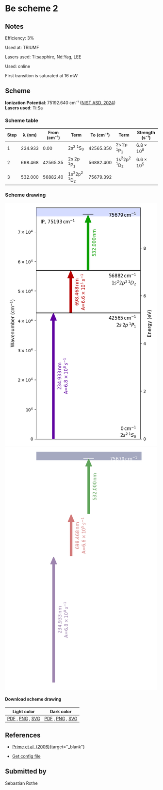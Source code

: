 # Be scheme 2

## Notes

Efficiency: 3%

Used at: TRIUMF

Lasers used: Ti:sapphire, Nd:Yag, LEE

Used: online

First transition is saturated at 16 mW



## Scheme

**Ionization Potential**: 75192.640 cm⁻¹ ([NIST ASD, 2024](https://www.nist.gov/pml/atomic-spectra-database))  
**Lasers used**: Ti:Sa

### Scheme table

| Step | λ (nm)  | From (cm⁻¹) |                          Term                          | To (cm⁻¹) |                          Term                          |    Strength (s⁻¹)    |
| ---- | ------- | ----------- | ------------------------------------------------------ | --------- | ------------------------------------------------------ | -------------------- |
| 1    | 234.933 | 0.00        | 2s<sup>2</sup> <sup>1</sup>S<sub>0</sub>               | 42565.350 | 2s 2p <sup>1</sup>P<sub>1</sub>                        | 6.8 × 10<sup>8</sup> |
| 2    | 698.468 | 42565.35    | 2s 2p <sup>1</sup>P<sub>1</sub>                        | 56882.400 | 1s<sup>2</sup>2p<sup>2</sup> <sup>1</sup>D<sub>2</sub> | 6.6 × 10<sup>5</sup> |
| 3    | 532.000 | 56882.40    | 1s<sup>2</sup>2p<sup>2</sup> <sup>1</sup>D<sub>2</sub> | 75679.392 |                                                        |                      |


### Scheme drawing

![be scheme, light mode](be-002/be-002-light.png#only-light)
![be scheme, dark mode](be-002/be-002-dark-web.png#only-dark)

#### Download scheme drawing

|                                            Light color                                            |                                           Dark color                                           |
| ------------------------------------------------------------------------------------------------- | ---------------------------------------------------------------------------------------------- |
| [PDF](be-002/be-002-light.pdf) , [PNG](be-002/be-002-light.png) , [SVG](be-002/be-002-light.svg)  | [PDF](be-002/be-002-dark.pdf) , [PNG](be-002/be-002-dark.png) , [SVG](be-002/be-002-dark.svg)  |


## References

  - [Prime et al. (2006)](https://doi.org/10.1007/s10751-006-9493-0){target="_blank"}

  - [Get config file](https://github.com/RIMS-Code/rims-code.github.io/blob/main/db/be-002.json)



## Submitted by

Sebastian Rothe

